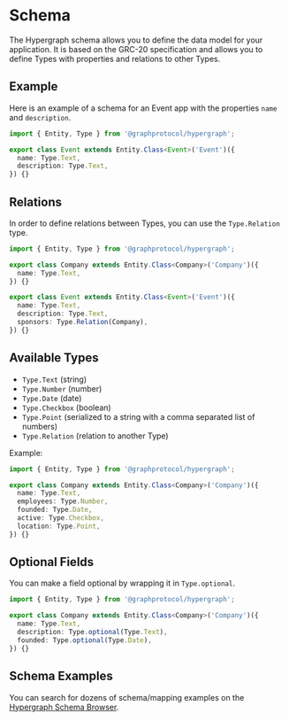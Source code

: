# Schema

The Hypergraph schema allows you to define the data model for your application. It is based on the GRC-20 specification and allows you to define Types with properties and relations to other Types.

## Example

Here is an example of a schema for an Event app with the properties `name` and `description`.

```ts
import { Entity, Type } from '@graphprotocol/hypergraph';

export class Event extends Entity.Class<Event>('Event')({
  name: Type.Text,
  description: Type.Text,
}) {}
```

## Relations

In order to define relations between Types, you can use the `Type.Relation` type.

```ts
import { Entity, Type } from '@graphprotocol/hypergraph';

export class Company extends Entity.Class<Company>('Company')({
  name: Type.Text,
}) {}

export class Event extends Entity.Class<Event>('Event')({
  name: Type.Text,
  description: Type.Text,
  sponsors: Type.Relation(Company),
}) {}
```

## Available Types

- `Type.Text` (string)
- `Type.Number` (number)
- `Type.Date` (date)
- `Type.Checkbox` (boolean)
- `Type.Point` (serialized to a string with a comma separated list of numbers)
- `Type.Relation` (relation to another Type)

Example:

```ts
import { Entity, Type } from '@graphprotocol/hypergraph';

export class Company extends Entity.Class<Company>('Company')({
  name: Type.Text,
  employees: Type.Number,
  founded: Type.Date,
  active: Type.Checkbox,
  location: Type.Point,
}) {}
```

## Optional Fields

You can make a field optional by wrapping it in `Type.optional`.

```ts
import { Entity, Type } from '@graphprotocol/hypergraph';

export class Company extends Entity.Class<Company>('Company')({
  name: Type.Text,
  description: Type.optional(Type.Text),
  founded: Type.optional(Type.Date),
}) {}
```

## Schema Examples

You can search for dozens of schema/mapping examples on the [Hypergraph Schema Browser](https://schema-browser.vercel.app/).
